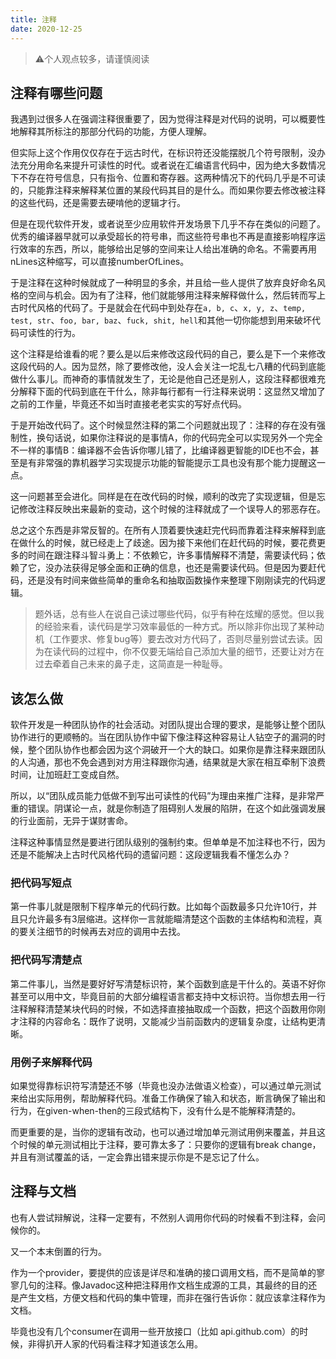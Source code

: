 ```yaml
---
title: 注释
date: 2020-12-25
---
```


> ⚠个人观点较多，请谨慎阅读

## 注释有哪些问题

我遇到过很多人在强调注释很重要了，因为觉得注释是对代码的说明，可以概要性地解释其所标注的那部分代码的功能，方便人理解。

但实际上这个作用仅仅存在于远古时代，在标识符还没能摆脱几个符号限制，没办法充分用命名来提升可读性的时代。或者说在汇编语言代码中，因为绝大多数情况下不存在符号信息，只有指令、位置和寄存器。这两种情况下的代码几乎是不可读的，只能靠注释来解释某位置的某段代码其目的是什么。而如果你要去修改被注释的这些代码，还是需要去硬啃他的逻辑才行。

但是在现代软件开发，或者说至少应用软件开发场景下几乎不存在类似的问题了。优秀的编译器早就可以承受超长的符号串，而这些符号串也不再是直接影响程序运行效率的东西，所以，能够给出足够的空间来让人给出准确的命名。不需要再用nLines这种缩写，可以直接numberOfLines。

于是注释在这种时候就成了一种明显的多余，并且给一些人提供了放弃良好命名风格的空间与机会。因为有了注释，他们就能够用注释来解释做什么，然后转而写上古时代风格的代码了。于是就会在代码中到处存在`a, b, c`、`x, y, z`、`temp, test, str`、`foo, bar, baz`、`fuck, shit, hell`和其他一切你能想到用来破坏代码可读性的行为。

这个注释是给谁看的呢？要么是以后来修改这段代码的自己，要么是下一个来修改这段代码的人。因为显然，除了要修改他，没人会关注一坨乱七八糟的代码到底能做什么事儿。而神奇的事情就发生了，无论是他自己还是别人，这段注释都很难充分解释下面的代码到底在干什么，除非每行都有一行注释来说明：这显然又增加了之前的工作量，毕竟还不如当时直接老老实实的写好点代码。

于是开始改代码了。这个时候显然注释的第二个问题就出现了：注释的存在没有强制性，换句话说，如果你注释说的是事情A，你的代码完全可以实现另外一个完全不一样的事情B：编译器不会告诉你哪儿错了，比编译器更智能的IDE也不会，甚至是有非常强的靠机器学习实现提示功能的智能提示工具也没有那个能力提醒这一点。

这一问题甚至会进化。同样是在在改代码的时候，顺利的改完了实现逻辑，但是忘记修改注释反映出来最新的变动，这个时候的注释就成了一个误导人的邪恶存在。

总之这个东西是非常反智的。在所有人顶着要快速赶完代码而靠着注释来解释到底在做什么的时候，就已经走上了歧途。因为接下来他们在赶代码的时候，要花费更多的时间在跟注释斗智斗勇上：不依赖它，许多事情解释不清楚，需要读代码；依赖了它，没办法获得足够全面和正确的信息，也还是需要读代码。但是因为要赶代码，还是没有时间来做些简单的重命名和抽取函数操作来整理下刚刚读完的代码逻辑。

> 题外话，总有些人在说自己读过哪些代码，似乎有种在炫耀的感觉。但以我的经验来看，读代码是学习效率最低的一种方式。所以除非你出现了某种动机（工作要求、修复bug等）要去改对方代码了，否则尽量别尝试去读。因为在读代码的过程中，你不仅要无端给自己添加大量的细节，还要让对方在过去牵着自己未来的鼻子走，这简直是一种耻辱。

## 该怎么做

软件开发是一种团队协作的社会活动。对团队提出合理的要求，是能够让整个团队协作进行的更顺畅的。当在团队协作中留下像注释这种容易让人钻空子的漏洞的时候，整个团队协作也都会因为这个洞破开一个大的缺口。如果你是靠注释来跟团队的人沟通，那也不免会遇到对方用注释跟你沟通，结果就是大家在相互牵制下浪费时间，让加班赶工变成自然。

所以，以“团队成员能力低做不到写出可读性的代码”为理由来推广注释，是非常严重的错误。阴谋论一点，就是你制造了阻碍别人发展的陷阱，在这个如此强调发展的行业面前，无异于谋财害命。

注释这种事情显然是要进行团队级别的强制约束。但单单是不加注释也不行，因为还是不能解决上古时代风格代码的遗留问题：这段逻辑我看不懂怎么办？

### 把代码写短点

第一件事儿就是限制下程序单元的代码行数。比如每个函数最多只允许10行，并且只允许最多有3层缩进。这样你一言就能瞄清楚这个函数的主体结构和流程，真的要关注细节的时候再去对应的调用中去找。

### 把代码写清楚点

第二件事儿，当然是要好好写清楚标识符，某个函数到底是干什么的。英语不好你甚至可以用中文，毕竟目前的大部分编程语言都支持中文标识符。当你想去用一行注释解释清楚某块代码的时候，不如选择直接抽取成一个函数，把这个函数用你刚才注释的内容命名：既作了说明，又能减少当前函数内的逻辑复杂度，让结构更清晰。

### 用例子来解释代码

如果觉得靠标识符写清楚还不够（毕竟也没办法做语义检查），可以通过单元测试来给出实际用例，帮助解释代码。准备工作确保了输入和状态，断言确保了输出和行为，在given-when-then的三段式结构下，没有什么是不能解释清楚的。

而更重要的是，当你的逻辑有改动，也可以通过增加单元测试用例来覆盖，并且这个时候的单元测试相比于注释，要可靠太多了：只要你的逻辑有break change，并且有测试覆盖的话，一定会靠出错来提示你是不是忘记了什么。

## 注释与文档

也有人尝试辩解说，注释一定要有，不然别人调用你代码的时候看不到注释，会问候你的。

又一个本末倒置的行为。

作为一个provider，要提供的应该是详尽和准确的接口调用文档，而不是简单的寥寥几句的注释。像Javadoc这种把注释用作文档生成源的工具，其最终的目的还是产生文档，方便文档和代码的集中管理，而非在强行告诉你：就应该拿注释作为文档。

毕竟也没有几个consumer在调用一些开放接口（比如 api.github.com）的时候，非得扒开人家的代码看注释才知道该怎么用。